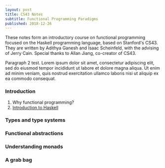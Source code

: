 ```yaml
---
layout: post
title: CS43 Notes
subtitle: Functional Programming Paradigms
published: 2018-12-26
---
```


These notes form an introductory course on functional programming focused on the Haskell programming language, based on Stanford's CS43. They are written by Adithya Ganesh and Isaac Scheinfeld, with the advising of Jerry Cain.  Special thanks to Allan Jiang, co-creator of CS43.

Paragraph 2 test. Lorem ipsum dolor sit amet, consectetur adipiscing elit, sed
do eiusmod tempor incididunt ut labore et dolore magna aliqua. Ut enim ad minim
veniam, quis nostrud exercitation ullamco laboris nisi ut aliquip ex ea
commodo consequat. 


### Introduction

1. Why functional programming?
2. [Introduction to Haskell](introduction/introToHS.html)

### Types and type systems

### Functional abstractions

### Understanding monads

### A grab bag

